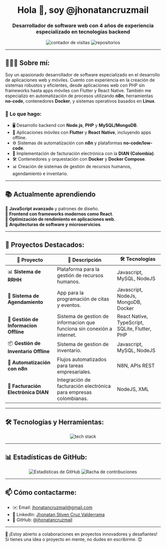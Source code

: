 <h1 align="center">Hola 👋, soy @jhonatancruzmail</h1>
<h3 align="center">Desarrollador de software web con 4 años de experiencia especializado en tecnologías backend</h3>

<p align="center">
  <img src="https://komarev.com/ghpvc/?username=jhonatancruzmail&label=Visitas%20al%20perfil&color=blue&style=flat-square" alt="contador de visitas">
  <img src="https://badges.pufler.dev/repos/jhonatancruzmail?style=flat-square&color=green&logo=github" alt="repositorios">
</p>

---

## 👨🏻‍💻 **Sobre mí:**

Soy un apasionado desarrollador de software especializado en el desarrollo de aplicaciones web y móviles. Cuento con experiencia en la creación de sistemas robustos y eficientes, desde aplicaciones web con PHP sin frameworks hasta apps móviles con Flutter y React Native. También me especializo en automatización de procesos utilizando **n8n**, herramientas **no-code**, contenedores **Docker**, y sistemas operativos basados en **Linux**.

### 🚀 **Lo que hago:**
- 🖥️ Desarrollo backend con **Node.js**, **PHP** y **MySQL/MongoDB**.  
- 📱 Aplicaciones móviles con **Flutter** y **React Native**, incluyendo apps offline.  
- ⚙️ Sistemas de automatización con **n8n** y plataformas **no-code/low-code**.  
- 🔐 Implementación de facturación electrónica con la **DIAN (Colombia)**.  
- 🛠️ Contenedores y orquestación con **Docker** y **Docker Compose**.  
- 📊 Creación de sistemas de gestión de recursos humanos, agendamiento e inventario.  

---

## 📚 Actualmente aprendiendo  
🔸 **JavaScript avanzado** y patrones de diseño.  
🔸 **Frontend con frameworks modernos como React**.  
🔸 **Optimización de rendimiento en aplicaciones web**.  
🔸 **Arquitecturas de software y microservicios**.  

---

## 🌟 **Proyectos Destacados:**

| 💼 Proyecto                           | 🚀 Descripción                                                 | 🛠️ Tecnologías               |
|--------------------------------------|----------------------------------------------------------------|-------------------------------|
| 📊 **Sistema de RRHH**                | Plataforma para la gestión de recursos humanos.                | Javascript, MySQL, NodeJS         |
| 📅 **Sistema de Agendamiento**         | App para la programación de citas y eventos.                   | Javascript, NodeJs, MongoDB, Docker    |
| 📶 **Gestión de Informacion Offline**  | Sistema de gestion de informacion que funciona sin conexión a internet.    | React Native, TypeScript, SQLite, Flutter, PHP           |
| 📦 **Gestión de Inventario Offline**  | Sistema de gestion de inventario.    |  Javascript, MySQL, NodeJS           |
| 🔄 **Automatización con n8n**         | Flujos automatizados para tareas empresariales.                | N8N, APIs REST                 |
| 🧾 **Facturación Electrónica DIAN**   | Integración de facturación electrónica para empresas colombianas.| NodeJS, XML         |

---

## 🛠️ **Tecnologías y Herramientas:**

<p align="center">
  <img src="https://skillicons.dev/icons?i=php,nodejs,mysql,mongodb,linux,docker,flutter,react,git,github,androidstudio,bootstrap,express" alt="tech stack"/>
</p>

---

## 📊 **Estadísticas de GitHub:**

<p align="center">
  <img src="https://github-readme-stats.vercel.app/api?username=jhonatancruzmail&show_icons=true&theme=radical" alt="Estadísticas de GitHub">
  <img src="https://github-readme-streak-stats.herokuapp.com/?user=jhonatancruzmail&theme=radical" alt="Racha de contribuciones">
</p>

---

## 📫 **Cómo contactarme:**

- ✉️ Email: [jhonatancruzmail@gmail.com](mailto:jhonatancruzmail@gmail.com)  
- 💼 LinkedIn: [Jhonatan Stiven Cruz Valderrama](https://www.linkedin.com/in/jhonatan-stiven-cruz-valderrama-a8b3511a4/)  
- 🚀 GitHub: [@jhonatancruzmail](https://github.com/jhonatancruzmail)

---

🤝 ¡Estoy abierto a colaboraciones en proyectos innovadores y desafiantes! Si tienes una idea o proyecto en mente, no dudes en escribirme. 😊
